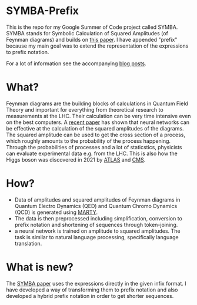 # SYMBA-Prefix

This is the repo for my Google Summer of Code project called SYMBA.
SYMBA stands for Symbolic Calculation of Squared Amplitudes (of Feynman diagrams) and builds on
[this paper](https://arxiv.org/abs/2206.08901).
I have appended "prefix" because my main goal was to extend the representation of the expressions
to prefix notation.

For a lot of information see the accompanying [blog posts](https://boggog.github.io/).

# What?
Feynman diagrams are the building blocks of calculations in Quantum Field Theory and important
for everything from theoretical research to measurements at the LHC.
Their calculation can be very time intensive even on the best computers.
A [recent paper](https://arxiv.org/abs/2206.08901) has shown that neural networks can be effective
at the calculation of the squared amplitudes of the diagrams.
The squared amplitude can be used to get the cross section of a process, which roughly amounts to the
probability of the process happening.
Through the probabilities of processes and a lot of staticstics,
physicists can evaluate experimental data e.g. from the LHC.
This is also how the Higgs boson was discovered in 2021 by [ATLAS](https://arxiv.org/abs/1207.7214) and [CMS](https://arxiv.org/abs/1207.7235).

# How?
- Data of amplitudes and squared amplitudes of Feynman diagrams in Quantum Electro Dynamics (QED) and
Quantum Chromo Dynamics (QCD) is generated using [MARTY](https://marty.in2p3.fr/).
- The data is then preprocessed including simplification, conversion to prefix notation and shortening of sequences through token-joining.
- a neural network is trained on amplitude to squared amplitudes. The task is similar to natural language processing, specifically language translation.

# What is new?
The [SYMBA paper](https://arxiv.org/abs/2206.08901) uses the expressions directly in the given infix format.
I have developed a way of transforming them to prefix notation and also developed a hybrid prefix notation
in order to get shorter sequences.


